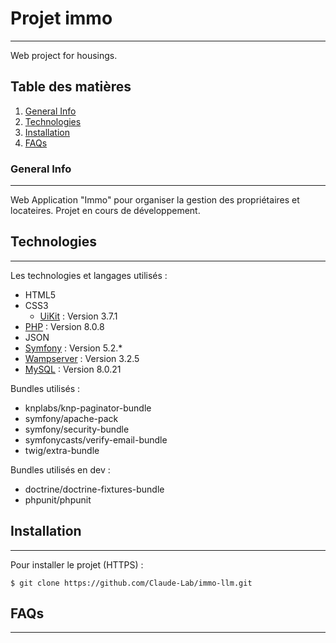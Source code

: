 # Projet immo
***
Web project for housings.

## Table des matières
1. [General Info](#general-info)
2. [Technologies](#technologies)
4. [Installation](#installation)
5. [FAQs](#faqs)
### General Info
***
Web Application "Immo" pour organiser la gestion des propriétaires et locateires.
Projet en cours de développement.

## Technologies
***
Les technologies et langages utilisés :
* HTML5
* CSS3
  * [UiKit](https://getuikit.com/) : Version 3.7.1
* [PHP](https://www.php.net/) : Version 8.0.8
* JSON
* [Symfony](https://symfony.com/) : Version 5.2.*
* [Wampserver](https://wampserver.aviatechno.net/) : Version 3.2.5
* [MySQL](https://www.mysql.com/fr/) : Version 8.0.21

Bundles utilisés :
* knplabs/knp-paginator-bundle
* symfony/apache-pack
* symfony/security-bundle
* symfonycasts/verify-email-bundle
* twig/extra-bundle

Bundles utilisés en dev :
* doctrine/doctrine-fixtures-bundle
* phpunit/phpunit

## Installation
***
Pour installer le projet (HTTPS) :
```
$ git clone https://github.com/Claude-Lab/immo-llm.git
```

## FAQs
***